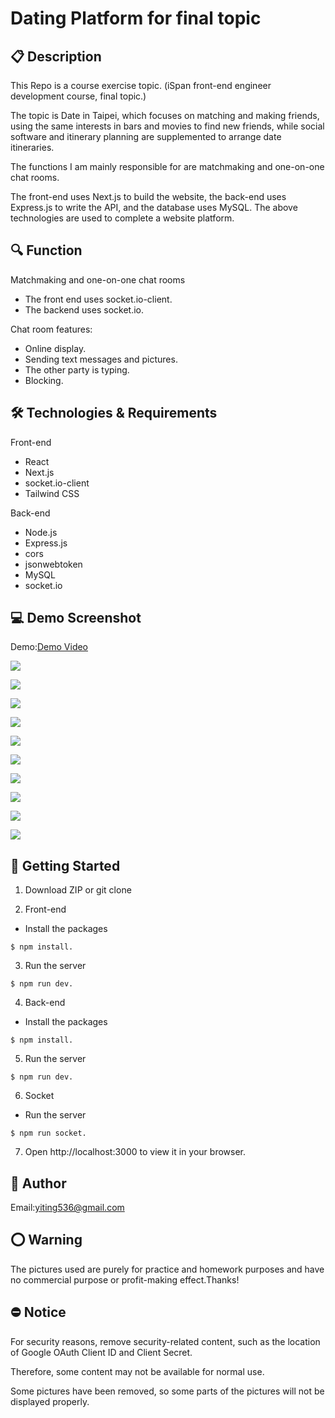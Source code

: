 # Dating Platform for final topic

## 📋 Description

This Repo is a course exercise topic. (iSpan front-end engineer development course, final topic.)

The topic is Date in Taipei, which focuses on matching and making friends, using the same interests in bars and movies to find new friends, while social software and itinerary planning are supplemented to arrange date itineraries.

The functions I am mainly responsible for are matchmaking and one-on-one chat rooms.

The front-end uses Next.js to build the website, the back-end uses Express.js to write the API, and the database uses MySQL. The above technologies are used to complete a website platform.

## 🔍 Function

Matchmaking and one-on-one chat rooms

- The front end uses socket.io-client.
- The backend uses socket.io.

Chat room features:

- Online display.
- Sending text messages and pictures.
- The other party is typing.
- Blocking.

## 🛠️ Technologies & Requirements

Front-end

- React
- Next.js
- socket.io-client
- Tailwind CSS

Back-end

- Node.js
- Express.js
- cors
- jsonwebtoken
- MySQL
- socket.io

## 💻 Demo Screenshot

Demo:[Demo Video](https://reurl.cc/r99nrZ)

![](imgs//index.png)

![](imgs//date_index.png)

![](imgs//date_interest.png)

![](imgs//date_interest_select.png)

![](imgs//date_newFriends.png)

![](imgs//date_chat1.png)

![](imgs//date_chat2.png)

![](imgs//date_newFriends.png)

![](imgs//date_block.png)

![](imgs//demo.gif)

## 🚀 Getting Started

1. Download ZIP or git clone

2. Front-end

- Install the packages

```
$ npm install.
```

3. Run the server

```
$ npm run dev.
```

4. Back-end

- Install the packages

```
$ npm install.
```

5. Run the server

```
$ npm run dev.
```

6. Socket

- Run the server

```
$ npm run socket.
```

7.  Open http://localhost:3000 to view it in your browser.

## 👤 Author

Email:yiting536@gmail.com

## ⭕️ Warning

The pictures used are purely for practice and homework purposes and have no commercial purpose or profit-making effect.Thanks!

## ⛔️ Notice

For security reasons, remove security-related content, such as the location of Google OAuth Client ID and Client Secret.

Therefore, some content may not be available for normal use.

Some pictures have been removed, so some parts of the pictures will not be displayed properly.
